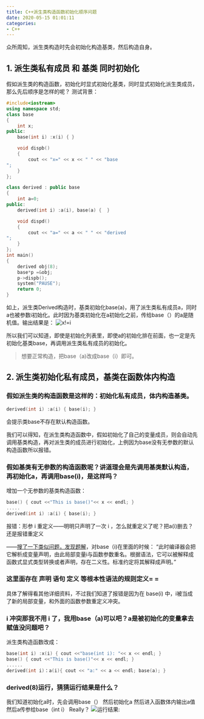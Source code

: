 ```yaml
---
title: C++派生类构造函数初始化顺序问题
date: 2020-05-15 01:01:11
categories: 
- C++
---
```


众所周知，派生类构造时先会初始化构造基类，然后构造自身。

## 1. 派生类私有成员 和 基类 同时初始化
假如派生类的构造函数，初始化时显式初始化基类，同时显式初始化派生类成员，那么先后顺序是怎样的呢？
测试背景：

```cpp
#include<iostream>
using namespace std;
class base
{
	int x;
public:
	base(int i) :x(i) { }

	void dispb()
	{
		cout << "x=" << x << " " << "base
";
	}
};

class derived : public base
{
	int a=0;
public:
	derived(int i) :a(i), base(a) {  }

	void dispd()
	{
		cout << "a=" << a << " " << "derived
";
	}
};
int main()
{
	derived obj(8);
	base*p =&obj;
	p->dispb();
	system("PAUSE");
	return 0;
}
```
 
如上，派生类Derived构造时，基类初始化base(a)，用了派生类私有成员a，同时a也被参数i初始化。此时因为基类初始化在a初始化之前，传给base（）的a是随机值。输出结果是：
![x!=i](https://wx4.sinaimg.cn/mw1024/b8e57787gy1ggtt5j2vutj204p02f3yb.jpg)


所以我们可以知道，即使是初始化列表里，即使a的初始化排在前面，也一定是先初始化基类base，再调用派生类私有成员的初始化。
>想要正常构造，把base（a)改成base（i）即可。




## 2. 派生类初始化私有成员，基类在函数体内构造

###  假如派生类的构造函数是这样的：初始化私有成员，体内构造基类。
```cpp
derived(int i) :a(i) { base(i); }
```
会提示类base不存在默认构造函数。

我们可以得知，在派生类构造函数中，假如初始化了自己的变量成员，则会自动先调用基类构造，再对派生类的成员进行初始化，上例因为base没有无参数的默认构造函数所以报错。

###  假如基类有无参数的构造函数呢？讲道理会是先调用基类默认构造，再初始化a，再调用base(i)，是这样吗？

增加一个无参数的基类构造函数：
```cpp
base() { cout <<"This is base()"<< x << endl; }
.....
derived(int i) :a(i) { base(i); }
```

报错：形参 i 重定义——明明只声明了一次 i ，怎么就重定义了呢？把a(i)删去？还是报错重定义

——[搜了一下类似问题，发现题解](https://segmentfault.com/q/1010000014553913)，对base（i)在里面的时候：
“此时编译器会把它解析成变量声明，由此局部变量i与函数参数重名。根据语法，它可以被解释成函数式显式类型转换或者声明，存在二义性。标准约定将其解释成声明。”

### 这里面存在 声明  语句 定义 等根本性语法的规则定义= =

具体了解得看其他详细资料，不过我们知道了报错是因为在 base(i) 中，i被当成了新的局部变量，和外面的函数参数重定义冲突。

###  i 冲突那我不用 i 了，我用base（a)可以吧？a是被初始化的变量拿去赋值没问题吧？

派生类构造函数改成：
```cpp
base(int i) :x(i) { cout <<"base(int i): "<< x << endl; }
base() { cout <<"This is base()"<< x << endl; }
......
derived(int i)：a(i){ cout << "a:" << a << endl; base(a); }
```
### derived(8)运行，猜猜运行结果是什么？

我们知道初始化a时，先会调用base（）
然后初始化a
然后进入函数体内输出a值
然后a传参给base（int i）
Really？
![运行结果:](https://wx3.sinaimg.cn/mw1024/b8e57787gy1ggtt5j06rmj20mi05hgln.jpg)
